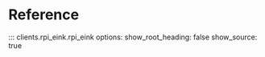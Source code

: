 # Reference

::: clients.rpi_eink.rpi_eink
    options:
      show_root_heading: false
      show_source: true
